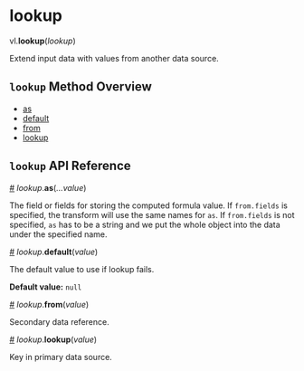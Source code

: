 # lookup

vl.<b>lookup</b>(<em>lookup</em>)

Extend input data with values from another data source.

## <code>lookup</code> Method Overview

* <a href="#as">as</a>
* <a href="#default">default</a>
* <a href="#from">from</a>
* <a href="#lookup">lookup</a>

## <code>lookup</code> API Reference

<a id="as" href="#as">#</a>
<em>lookup</em>.<b>as</b>(<em>...value</em>)

The field or fields for storing the computed formula value.
If `from.fields` is specified, the transform will use the same names for `as`.
If `from.fields` is not specified, `as` has to be a string and we put the whole object into the data under the specified name.

<a id="default" href="#default">#</a>
<em>lookup</em>.<b>default</b>(<em>value</em>)

The default value to use if lookup fails.

__Default value:__ `null`

<a id="from" href="#from">#</a>
<em>lookup</em>.<b>from</b>(<em>value</em>)

Secondary data reference.

<a id="lookup" href="#lookup">#</a>
<em>lookup</em>.<b>lookup</b>(<em>value</em>)

Key in primary data source.

